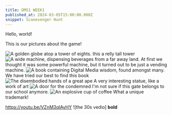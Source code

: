 ```yaml
---
title: DMS1 WEEK1
published_at: 2024-03-05T15:00:00.000Z
snippet: Scanevenger Hunt
---
```


Hello, world!

This is our pictures about the game!

![A golden globe atop a tower of eights.](/w01s1/01.jpg)
this a relly tall tower
![A wide machine, dispensing beverages from a far away land.](/w01s1/02.jpg)
At first we thought it was some powerful machine, but it turned out to be just a vending machine.
![A book containing Digital Media wisdom, found amongst many.](/w01s1/03.jpg)
We have tried our best to find this book
![The disembodied hands of a great ape](/w01s1/06.jpg)
A very interesting statue, like a work of art
![A door for the condemned](/w01s1/04.jpg)
I'm not sure if this gate belongs to our school anymore.
![An explosive cup of coffee](/w01s1/05.jpg)
What a unique trademark!

https://youtu.be/VZnM3qlAyHY
![the 30s vedio]
**bold**
